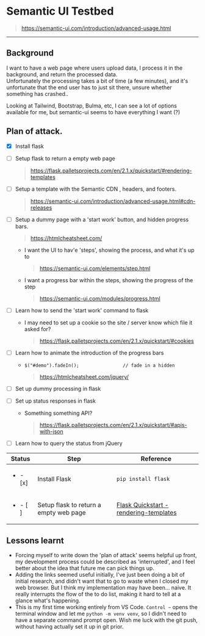 # Semantic UI Testbed
> https://semantic-ui.com/introduction/advanced-usage.html
-----------

## Background
I want to have a web page where users upload data, I process it in the background, and return the processed data.  
Unfortunately the processing takes a bit of time (a few minutes), and it's unfortunate that the end user has to just sit there, unsure whether something has crashed..

Looking at Tailwind, Bootstrap, Bulma, etc, I can see a lot of options available for me, but semantic-ui seems to have everything I want (?)

## Plan of attack.

- [x] Install flask
- [ ] Setup flask to return a empty web page
  > https://flask.palletsprojects.com/en/2.1.x/quickstart/#rendering-templates
- [ ] Setup a template with the Semantic CDN , headers, and footers.
  > https://semantic-ui.com/introduction/advanced-usage.html#cdn-releases
- [ ] Setup a dummy page with a 'start work' button, and hidden progress bars.
    > https://htmlcheatsheet.com/
  - I want the UI to hav'e 'steps', showing the process, and what it's up to
    > https://semantic-ui.com/elements/step.html
  - I want a progress bar within the steps, showing the progress of the step
    > https://semantic-ui.com/modules/progress.html
- [ ] Learn how to send the 'start work' command to flask
  - I may need to set up a cookie so the site / server know which file it asked for?
    > https://flask.palletsprojects.com/en/2.1.x/quickstart/#cookies
- [ ] Learn how to animate the introduction of the progress bars
  - `$("#demo").fadeIn();                // fade in a hidden`
    > https://htmlcheatsheet.com/jquery/
- [ ] Set up dummy processing in flask
- [ ] Set up status responses in flask
  - Something something API?
    > https://flask.palletsprojects.com/en/2.1.x/quickstart/#apis-with-json
- [ ] Learn how to query the status from jQuery


|Status|Step|Reference|
|---|---|---|
| <ul><li>- [x]</li></ul> | Install Flask | `pip install flask` |
| <ul><li>- [ ]</li></ul> | Setup flask to return a empty web page | [Flask Quickstart - rendering-templates](https://flask.palletsprojects.com/en/2.1.x/quickstart/#rendering-templates) |

## Lessons learnt
- Forcing myself to write down the 'plan of attack' seems helpful up front, my development process could be described as 'interrupted', and I feel better about the idea that future me can pick things up.
- Adding the links seemed useful initially, I've just been doing a bit of initial research, and didn't want that to go to waste when I closed my web browser. But I think my implementation may have been... naive. It really interrupts the flow of the to do list, making it hard to tell at a glance what's happening.
- This is my first time working entirely from VS Code. `Control ~` opens the terminal window and let me `python -m venv venv`, so I didn't need to have a separate command prompt open. Wish me luck with the git push, without having actually set it up in git prior.